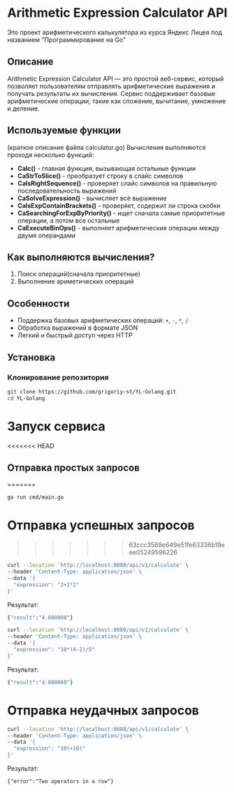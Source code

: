 # Arithmetic Expression Calculator API

Это проект арифметического калькулятора из курса Яндекс Лицея под названием "Программирование на Go"

## Описание

Arithmetic Expression Calculator API — это простой веб-сервис, который позволяет пользователям отправлять арифметические выражения и получать результаты их вычисления. Сервис поддерживает базовые арифметические операции, такие как сложение, вычитание, умножение и деление.

## Используемые функции

(краткое описание файла calculator.go)
Вычисления выполняются проходя несколько функций:

- **Calc()** - главная функция, вызывающая остальные функции
- **CaStrToSlice()** - преобразует строку в слайс символов
- **CaIsRightSequence()** - проверяет слайс символов на правильную последовательность выражений
- **CaSolveExpression()** - вычисляет всё выражение
- **CaIsExpContainBrackets()** - проверяет, содержит ли строка скобки
- **CaSearchingForExpByPriority()** - ищет сначала самые приоритетные операции, а потом все остальные
- **CaExecuteBinOps()** - выполняет арифметические операции между двумя операндами

## Как выполняются вычисления?

1. Поиск операций(сначала приоритетные)
2. Выполнение ариметических операций

## Особенности

- Поддержка базовых арифметических операций: `+`, `-`, `*`, `/`
- Обработка выражений в формате JSON
- Легкий и быстрый доступ через HTTP

## Установка

### Клонирование репозитория

```bash
git clone https://github.com/grigoriy-st/YL-Golang.git
cd YL-Golang
```
# Запуск сервиса

<<<<<<< HEAD
## Отправка простых запросов

=======
```bash
go run cmd/main.go
```

# Отправка успешных запросов 

>>>>>>> 63ccc3569e649e51fe63336b19eee05249596226
```bash
curl --location 'http://localhost:8080/api/v1/calculate' \
--header 'Content-Type: application/json' \
--data '{
  "expression": "2+2*2"
}'
```
Результат:

```bash
{"result":"4.000000"}
```

```bash
curl --location 'http://localhost:8080/api/v1/calculate' \
--header 'Content-Type: application/json' \
--data '{
  "expression": "10*(4-2)/5"
}'
```
Результат:
```bash
{"result":"4.000000"}
```

# Отправка неудачных запросов 

```bash
curl --location 'http://localhost:8080/api/v1/calculate' \
--header 'Content-Type: application/json' \
--data '{
  "expression": "10(+10)"
}'
```
Результат:
```
{"error":"Two operators in a row"}
```

